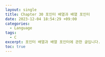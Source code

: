 ```yaml
---
layout: single
title: Chapter 30 포인터 배열과 배열 포인터
date: 2023-12-04 18:54:29 +09:00
categories:
  - Language
tags:
  - C
excerpt: 포인터 배열과 배열 포인터에 관한 글입니다.
toc: true
---
```

